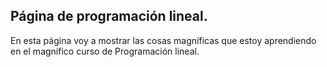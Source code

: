## Página de programación lineal.
En esta página voy a mostrar las cosas magníficas que estoy aprendiendo en el 
magnífico curso de Programación lineal.
